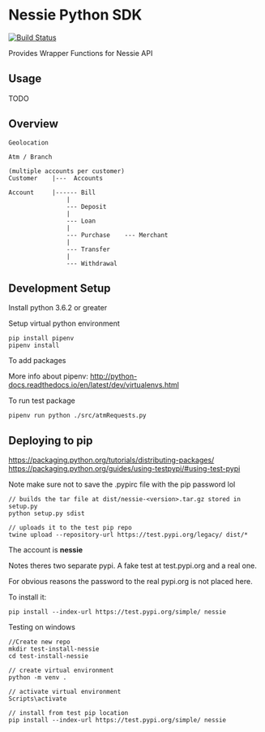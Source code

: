 # Nessie Python SDK

[![Build Status](https://travis-ci.org/nessieisreal/nessie-python-sdk.svg?branch=master)](https://travis-ci.org/nessieisreal/nessie-python-sdk)

Provides Wrapper Functions for Nessie API

## Usage
TODO



## Overview


    Geolocation 
    
    Atm / Branch 

    (multiple accounts per customer)
    Customer    |---  Accounts
    
    Account     |------ Bill
                    |
                    --- Deposit
                    |
                    --- Loan
                    |
                    --- Purchase    --- Merchant
                    |
                    --- Transfer
                    |
                    --- Withdrawal


## Development Setup

Install python 3.6.2 or greater

Setup virtual python environment

    pip install pipenv
    pipenv install

To add packages


More info about pipenv: http://python-docs.readthedocs.io/en/latest/dev/virtualenvs.html


To run test package

    pipenv run python ./src/atmRequests.py


## Deploying to pip

https://packaging.python.org/tutorials/distributing-packages/
https://packaging.python.org/guides/using-testpypi/#using-test-pypi

Note make sure not to save the .pypirc file with the pip password lol

    // builds the tar file at dist/nessie-<version>.tar.gz stored in setup.py
    python setup.py sdist

    // uploads it to the test pip repo
    twine upload --repository-url https://test.pypi.org/legacy/ dist/*


The account is **nessie**

Notes theres two separate pypi. A fake test at test.pypi.org and a real one.

For obvious reasons the password to the real pypi.org is not placed here.

To install it:

    pip install --index-url https://test.pypi.org/simple/ nessie

Testing on windows

    //Create new repo
    mkdir test-install-nessie
    cd test-install-nessie

    // create virtual environment
    python -m venv .

    // activate virtual environment
    Scripts\activate

    // install from test pip location
    pip install --index-url https://test.pypi.org/simple/ nessie

    
